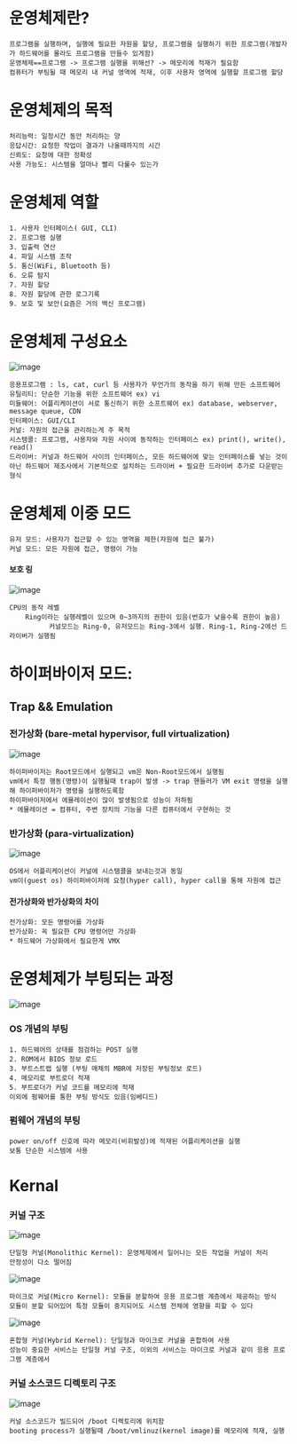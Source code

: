 # 운영체제란?

    프로그램을 실행하며, 실행에 필요한 자원을 할당, 프로그램을 실행하기 위한 프로그램(개발자가 하드웨어를 몰라도 프로그램을 만들수 있게함)   
    운영체제==프로그램 -> 프로그램 실행을 위해선? -> 메모리에 적재가 필요함   
    컴퓨터가 부팅될 때 메모리 내 커널 영역에 적재, 이후 사용자 영역에 실행할 프로그램 할당
# 운영체제의 목적
    처리능력: 일정시간 동안 처리하는 양
    응답시간: 요청한 작업이 결과가 나올때까지의 시간
    신뢰도: 요청에 대한 정확성
    사용 가능도: 시스템을 얼마나 빨리 다룰수 있는가
# 운영체제 역할
    1. 사용자 인터페이스( GUI, CLI)
    2. 프로그램 실행
    3. 입출력 연산
    4. 파일 시스템 조작
    5. 통신(WiFi, Bluetooth 등)
    6. 오류 탐지
    7. 자원 할당
    8. 자원 할당에 관한 로그기록
    9. 보호 및 보안(요즘은 거의 백신 프로그램)
# 운영체제 구성요소
![image](https://github.com/CW129/CS_OS_study/assets/104714337/8b86f7df-3a26-42b8-85fe-18bee4cf68ec)    

    응용프로그램 : ls, cat, curl 등 사용자가 무언가의 동작을 하기 위해 만든 소프트웨어
    유틸리티: 단순한 기능을 위한 소프트웨어 ex) vi
    미들웨어: 어플리케이션이 서로 통신하기 위한 소프트웨어 ex) database, webserver, message queue, CDN
    인터페이스: GUI/CLI
    커널: 자원의 접근을 관리하는게 주 목적 
    시스템콜: 프로그램, 사용자와 자원 사이에 동작하는 인터페이스 ex) print(), write(), read()
    드라이버: 커널과 하드웨어 사이의 인터페이스, 모든 하드웨어에 맞는 인터페이스를 넣는 것이 아닌 하드웨어 제조사에서 기본적으로 설치하는 드라이버 + 필요한 드라이버 추가로 다운받는 형식
    
# 운영체제 이중 모드
    유저 모드: 사용자가 접근할 수 있는 영역을 제한(자원에 접근 불가)
    커널 모드: 모든 자원에 접근, 명령이 가능
 
 #### 보호 링    
![image](https://github.com/CW129/CS_OS_study/assets/104714337/dbf25c85-d353-4ca7-bf45-360ae7cbe226)    

    CPU의 동작 레벨 
        Ring이라는 실행레벨이 있으며 0~3까지의 권한이 있음(번호가 낮을수록 권한이 높음)
              커널모드는 Ring-0, 유저모드는 Ring-3에서 실행. Ring-1, Ring-2에선 드라이버가 실행됨
# 하이퍼바이저 모드:

## Trap && Emulation
### 전가상화 (bare-metal hypervisor, full virtualization)
![image](https://github.com/CW129/CS_OS_study/assets/104714337/398d32dd-fbbb-45c8-9f54-28439536a2af)

    하이퍼바이저는 Root모드에서 실행되고 vm은 Non-Root모드에서 실행됨
    vm에서 특정 행동(명령)이 실행될때 trap이 발생 -> trap 핸들러가 VM exit 명령을 실행해 하이퍼바이저가 명령을 실행하도록함
    하이퍼바이저에서 에뮬레이션이 많이 발생됨으로 성능이 저하됨   
    * 에뮬레이션 = 컴퓨터, 주변 장치의 기능을 다른 컴퓨터에서 구현하는 것
### 반가상화 (para-virtualization)
![image](https://github.com/CW129/CS_OS_study/assets/104714337/c47ed993-ab6c-400c-a461-0476573d6b4d)

    OS에서 어플리케이션이 커널에 시스템콜을 보내는것과 동일
    vm이(guest os) 하이퍼바이저에 요청(hyper call), hyper call을 통해 자원에 접근
    
 #### 전가상화와 반가상화의 차이
    전가상화: 모든 명령어를 가상화
    반가상화: 꼭 필요한 CPU 명령어만 가상화
    * 하드웨어 가상화에서 필요한게 VMX
# 운영체제가 부팅되는 과정
![image](https://github.com/CW129/CS_OS_study/assets/104714337/a9025782-9005-4e89-a654-7729254c0885)
### OS 개념의 부팅
    1. 하드웨어의 상태를 점검하는 POST 실행
    2. ROM에서 BIOS 정보 로드
    3. 부트스트랩 실행 (부팅 매체의 MBR에 저장된 부팅정보 로드)
    4. 메모리로 부트로더 적재
    5. 부트로더가 커널 코드를 메모리에 적재
    이외에 펌웨어를 통한 부팅 방식도 있음(임베디드)
### 펌웨어 개념의 부팅
    power on/off 신호에 따라 메모리(비휘발성)에 적재된 어플리케이션을 실행   
    보통 단순한 시스템에 사용
    
# Kernal
    
### 커널 구조
![image](https://github.com/CW129/CS_OS_study/assets/104714337/03c1e517-1e1c-4130-9dc5-ddbe00440346)

    단일형 커널(Monolithic Kernel): 운영체제에서 일어나는 모든 작업을 커널이 처리
    안정성이 다소 떨어짐

![image](https://github.com/CW129/CS_OS_study/assets/104714337/0e4d58a5-72e9-4ba3-8a88-2d5a4dbbd097)

    마이크로 커널(Micro Kernel): 모듈을 분할하여 응용 프로그램 계층에서 제공하는 방식
    모듈이 분할 되어있어 특정 모듈이 중지되어도 시스템 전체에 영향을 피할 수 있다
    
![image](https://github.com/CW129/CS_OS_study/assets/104714337/3619f2c1-7b89-4bb9-8a4e-adea86d34b26)

    혼합형 커널(Hybrid Kernel): 단일형과 마이크로 커널을 혼합하여 사용
    성능이 중요한 서비스는 단일형 커널 구조, 이외의 서비스는 마이크로 커널과 같이 응용 프로그램 계층에서 

### 커널 소스코드 디렉토리 구조
![image](https://github.com/CW129/CS_OS_study/assets/104714337/3ae2067c-9e27-4f85-ad62-5831e940c10b)

    커널 소스코드가 빌드되어 /boot 디렉토리에 위치함
    booting process가 실행될때 /boot/vmlinuz(kernel image)를 메모리에 적재, 실행
